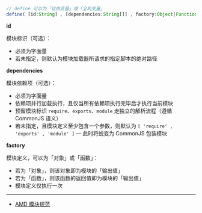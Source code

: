 ```js
// define 可以为「自由变量」或「全局变量」
define( [id:String] , [dependencies:String[]] , factory:Object|Function )
```

__id__

模块标识（可选）：

- 必须为字面量
- 若未指定，则默认为模块加载器所请求的指定脚本的绝对路径

__dependencies__

模块依赖项（可选）：

- 必须为字面量
- 依赖项并行加载执行，且仅当所有依赖项执行完毕后才执行当前模块
- 预留模块标识 `require`、`exports`、`module` 走独立的解析流程（遵循 CommonJS 语义）
- 若未指定，且模块定义至少包含一个参数，则默认为 `[ 'require' , 'exports' , 'module' ]` — 此时将蜕变为 CommonJS 包装模块

__factory__

模块定义，可以为「对象」或「函数」：

- 若为「对象」，则该对象即为模块的「输出值」
- 若为「函数」，则该函数的返回值即为模块的「输出值」
- 模块定义仅执行一次

---

- [AMD 模块规范](https://github.com/amdjs/amdjs-api/blob/master/AMD.md)

